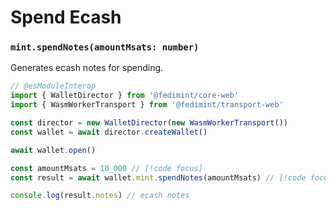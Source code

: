 # Spend Ecash

### `mint.spendNotes(amountMsats: number)`

Generates ecash notes for spending.

```ts twoslash
// @esModuleInterop
import { WalletDirector } from '@fedimint/core-web'
import { WasmWorkerTransport } from '@fedimint/transport-web'

const director = new WalletDirector(new WasmWorkerTransport())
const wallet = await director.createWallet()

await wallet.open()

const amountMsats = 10_000 // [!code focus]
const result = await wallet.mint.spendNotes(amountMsats) // [!code focus]

console.log(result.notes) // ecash notes
```
